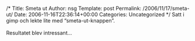 /*
 Title: Smeta ut
 Author: nsg
 Template: post
 Permalink: /2006/11/17/smeta-ut/
 Date: 2006-11-16T22:36:14+00:00
 Categories: Uncategorized
*/
Satt i gimp och lekte lite med &#8220;smeta-ut-knappen&#8221;.  
<img id="image139" src="http://www.junkpile.se/%7Es/wordpress/wp-content/uploads/sm_knapp.gif" alt="" align="right" />  
Resultatet blev intressant&#8230;

[<img id="image140" src="http://www.junkpile.se/%7Es/wordpress/wp-content/uploads/abstr.thumbnail.png" alt="" />][1]

<small></small>

 [1]: http://www.junkpile.se/%7Es/wordpress/wp-content/uploads/abstr.png